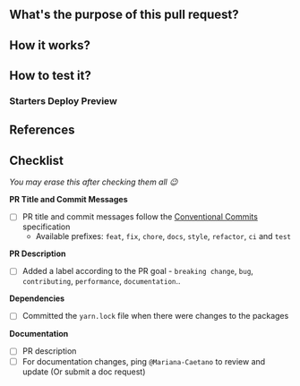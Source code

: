 ## What's the purpose of this pull request?

<!--- Considering the context, what is the problem we'll solve? Where in VTEX's big picture our issue fits in? Write a tweet about the context and the problem itself. --->

## How it works?

<!--- Tell us the role of the new feature, or component, in its context. Provide details about what you have implemented and screenshots if applicable.  --->

## How to test it?

<!--- Describe the steps with bullet points. Is there any external link that can be used to better test it or an example? --->

### Starters Deploy Preview

<!--- Add a link to a deploy preview from `starter.store` with this branch being used. --->

<!--- Tip: You can get an installable version of this branch from the CodeSandbox generated when this PR is created. --->

## References

<!--- Spread the knowledge: is there any content you used to create this PR that is worth sharing? --->

<!--- Extra tip: adding references to related issues or mentioning people important to this PR may be good for the documentation and reviewing process --->

## Checklist

<em>You may erase this after checking them all :wink:</em>

**PR Title and Commit Messages**

- [ ] PR title and commit messages follow the [Conventional Commits](https://www.conventionalcommits.org/en/v1.0.0/) specification
  - Available prefixes: `feat`, `fix`, `chore`, `docs`, `style`, `refactor`, `ci` and `test`

**PR Description**

- [ ] Added a label according to the PR goal - `breaking change`, `bug`, `contributing`, `performance`, `documentation`..

**Dependencies**

- [ ] Committed the `yarn.lock` file when there were changes to the packages

**Documentation**

- [ ] PR description
- [ ] For documentation changes, ping `@Mariana-Caetano` to review and update (Or submit a doc request)
